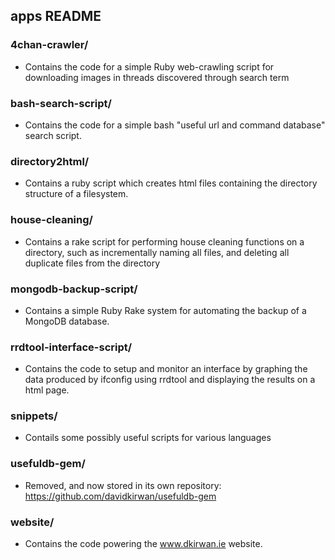 ## apps README

### 4chan-crawler/ 
- Contains the code for a simple Ruby web-crawling script for downloading images in threads discovered through search term

### bash-search-script/
- Contains the code for a simple bash "useful url and command database" search script.

### directory2html/
- Contains a ruby script which creates html files containing the directory structure of a filesystem.

### house-cleaning/
- Contains a rake script for performing house cleaning functions on a directory, such as incrementally naming all files, and deleting all duplicate files from the directory

### mongodb-backup-script/
- Contains a simple Ruby Rake system for automating the backup of a MongoDB database.

### rrdtool-interface-script/
- Contains the code to setup and monitor an interface by graphing the data produced by ifconfig using rrdtool and displaying the results on a html page.

### snippets/
- Contails some possibly useful scripts for various languages

### usefuldb-gem/
- Removed, and now stored in its own repository: https://github.com/davidkirwan/usefuldb-gem

### website/
- Contains the code powering the www.dkirwan.ie website.
